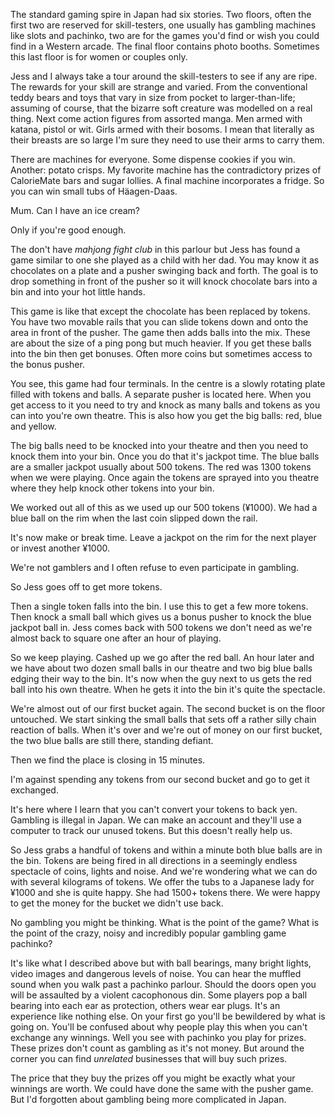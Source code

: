 The standard gaming spire in Japan had six stories. Two floors,  often the first two are reserved for skill-testers, one usually has gambling machines like slots and pachinko, two are for the games you'd find or wish you could find in a Western arcade. The final floor contains photo booths. Sometimes this last floor is for women or couples only.

Jess and I always take a tour around the skill-testers to see if any are ripe. The rewards for your skill are strange and varied. From the conventional teddy bears and toys that vary in size from pocket to larger-than-life; assuming of course, that the bizarre soft creature was modelled on a real thing. Next come action figures from assorted manga. Men armed with katana, pistol or wit. Girls armed with their bosoms. I mean that literally as their breasts are so large I'm sure they need to use their arms to carry them.

There are machines for everyone. Some dispense cookies if you win. Another: potato crisps. My favorite machine has the contradictory prizes of CalorieMate bars and sugar lollies. A final machine incorporates a fridge. So you can win small tubs of Häagen-Daas.

Mum. Can I have an ice cream?

Only if you're good enough.

The don't have *mahjong fight club* in this parlour but Jess has found a game similar to one she played as a child with her dad. You may know it as chocolates on a plate and a pusher swinging back and forth. The goal is to drop something in front of the pusher so it will knock chocolate bars into a bin and into your hot little hands.

This game is like that except the chocolate has been replaced by tokens. You have two movable rails that you can slide tokens down and onto the area in front of the pusher. The game then adds balls into the mix. These are about the size of a ping pong but much heavier. If you get these balls into the bin then get bonuses. Often more coins but sometimes access to the bonus pusher.

You see, this game had four terminals. In the centre is a slowly rotating plate filled with tokens and balls. A separate pusher is located here. When you get access to it you need to try and knock as many balls and tokens as you can into you're own theatre. This is also how you get the big balls: red, blue and yellow.

The big balls need to be knocked into your theatre and then you need to knock them into your bin. Once you do that it's jackpot time. The blue balls are a smaller jackpot usually about 500 tokens. The red was 1300 tokens when we were playing. Once again the tokens are sprayed into you theatre where they help knock other tokens into your bin.

We worked out all of this as we used up our 500 tokens (¥1000). We had a blue ball on the rim when the last coin slipped down the rail.

It's now make or break time. Leave a jackpot on the rim for the next player or invest another ¥1000.

We're not gamblers and I often refuse to even participate in gambling.

So Jess goes off to get more tokens.

Then a single token falls into the bin. I use this to get a few more tokens. Then knock a small ball which gives us a bonus pusher to knock the blue jackpot ball in. Jess comes back with 500 tokens we don't need as we're almost back to square one after an hour of playing.

So we keep playing. Cashed up we go after the red ball. An hour later and we have about two dozen small balls in our theatre and two big blue balls edging their way to the bin. It's now when the guy next to us gets the red ball into his own theatre. When he gets it into the bin it's quite the spectacle.

We're almost out of our first bucket again. The second bucket is on the floor untouched. We start sinking the small balls that sets off a rather silly chain reaction of balls. When it's over and we're out of money on our first bucket, the two blue balls are still there, standing defiant.

Then we find the place is closing in 15 minutes.

I'm against spending any tokens from our second bucket and go to get it exchanged.

It's here where I learn that you can't convert your tokens to back yen. Gambling is illegal in Japan. We can make an account and they'll use a computer to track our unused tokens. But this doesn't really help us.

So Jess grabs a handful of tokens and within a minute both blue balls are in the bin. Tokens are being fired in all directions in a seemingly endless spectacle of coins, lights and noise. And we're wondering what we can do with several kilograms of tokens. We offer the tubs to a Japanese lady for ¥1000 and she is quite happy. She had 1500+ tokens there. We were happy to get the money for the bucket we didn't use back.

No gambling you might be thinking. What is the point of the game? What is the point of the crazy, noisy and incredibly popular gambling game pachinko?

It's like what I described above but with ball bearings, many bright lights, video images and dangerous levels of noise. You can hear the muffled sound when you walk past a pachinko parlour. Should the doors open you will be assaulted by a violent cacophonous din. Some players pop a ball bearing into each ear as protection, others wear ear plugs. It's an experience like nothing else. On your first go you'll be bewildered by what is going on. You'll be confused about why people play this when you can't exchange any winnings.
Well you see with pachinko you play for prizes. These prizes don't count as gambling as it's not money. But around the corner you can find *unrelated* businesses that will buy such prizes.

The price that they buy the prizes off you might be exactly what your winnings are worth. We could have done the same with the pusher game. But I'd forgotten about gambling being more complicated in Japan.